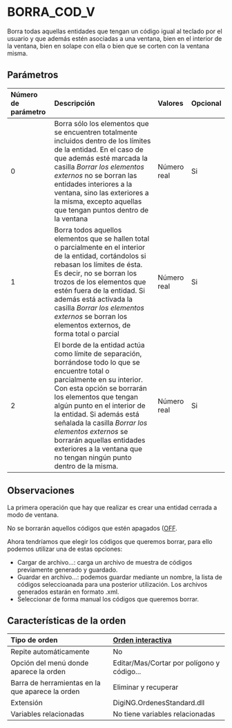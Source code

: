 # BORRA\_COD\_V

Borra todas aquellas entidades que tengan un código igual al teclado por el usuario y que además estén asociadas a una ventana, bien en el interior de la ventana, bien en solape con ella o bien que se corten con la ventana misma.

## Parámetros

| Número de parámetro | Descripción | Valores | Opcional |
| :--- | :--- | :--- | :--- |
| 0 | Borra sólo los elementos que se encuentren totalmente incluidos dentro de los límites de la entidad. En el caso de que además esté marcada la casilla _Borrar los elementos externos_ no se borran las entidades interiores a la ventana, sino las exteriores a la misma, excepto aquellas que tengan puntos dentro de la ventana | Número real | Si |
| 1 | Borra todos aquellos elementos que se hallen total o parcialmente en el interior de la entidad, cortándolos si rebasan los límites de ésta. Es decir, no se borran los trozos de los elementos que estén fuera de la entidad. Si además está activada la casilla _Borrar los elementos externos_ se borran los elementos externos, de forma total o parcial | Número real | Si |
| 2 | El borde de la entidad actúa como límite de separación, borrándose todo lo que se encuentre total o parcialmente en su interior. Con esta opción se borrarán los elementos que tengan algún punto en el interior de la entidad. Si además está señalada la casilla _Borrar los elementos externos_ se borrarán aquellas entidades exteriores a la ventana que no tengan ningún punto dentro de la misma. | Número real | Si |

## Observaciones

La primera operación que hay que realizar es crear una entidad cerrada a modo de ventana.

No se borrarán aquellos códigos que estén apagados \([OFF](/digi3d-net/referencia/ventana-de-dibujo/ordenes/o/off.md).

Ahora tendríamos que elegir los códigos que queremos borrar, para ello podemos utilizar una de estas opciones:

* Cargar de archivo...: carga un archivo de muestra de códigos previamente generado y guardado.
* Guardar en archivo...: podemos guardar mediante un nombre, la lista de códigos seleccioanada para una posterior utilización. Los archivos generados estarán en formato .xml.
* Seleccionar de forma manual los códigos que queremos borrar.

## Características de la orden

| Tipo de orden | [Orden interactiva](borra-cod-v.md) |
| :--- | :--- |
| Repite automáticamente | No |
| Opción del menú donde aparece la orden | Editar/Mas/Cortar por polígono y código... |
| Barra de herramientas en la que aparece la orden | Eliminar y recuperar |
| Extensión | DigiNG.OrdenesStandard.dll |
| Variables relacionadas | No tiene variables relacionadas |

